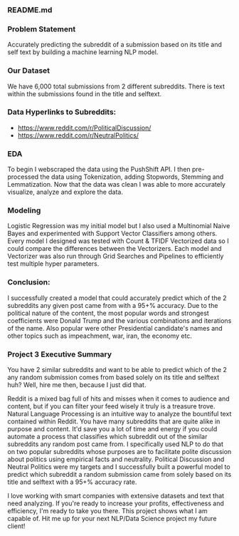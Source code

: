 ### README.md

### Problem Statement
Accurately predicting the subreddit of a submission based on its title and self text by building a machine learning NLP model.

### Our Dataset
We have 6,000 total submissions from 2 different subreddits. There is text within the submissions found in the title and selftext.

### Data Hyperlinks to Subreddits:
- https://www.reddit.com/r/PoliticalDiscussion/
- https://www.reddit.com/r/NeutralPolitics/

### EDA
To begin I webscraped the data using the PushShift API. I then pre-processed the data using Tokenization, adding Stopwords, Stemming and Lemmatization. Now that the data was clean I was able to more accurately visualize, analyze and explore the data.

### Modeling
Logistic Regression was my initial model but I also used a Multinomial Naive Bayes and experimented with Support Vector Classifiers among others. Every model I designed was tested with Count & TFIDF Vectorized data so I could compare the differences between the Vectorizers. Each model and Vectorizer was also run through Grid Searches and Pipelines to efficiently test multiple hyper parameters.

### Conclusion:
I successfully created a model that could accurately predict which of the 2 subreddits any given post came from with a 95+% accuracy. Due to the political nature of the content, the most popular words and strongest coefficients were Donald Trump and the various combinations and iterations of the name. Also popular were other Presidential candidate's names and other topics such as impeachment, war, iran, the economy etc.


### Project 3 Executive Summary

You have 2 similar subreddits and want to be able to predict which of the 2 any random submission comes from based solely on its title and selftext huh? Well, hire me then, because I just did that.

Reddit is a mixed bag full of hits and misses when it comes to audience and content, but if you can filter your feed wisely it truly is a treasure trove. Natural Language Processing is an intuitive way to analyze the bountiful text contained within Reddit. You have many subreddits that are quite alike in purpose and content. It'd save you a lot of time and energy if you could automate a process that classifies which subreddit out of the similar subreddits any random post came from. I specifically used NLP to do that on two popular subreddits whose purposes are to facilitate polite discussion about politics using empirical facts and neutrality. Political Discussion and Neutral Politics were my targets and I successfully built a powerful model to predict which subreddit a random submission came from solely based on its title and selftext with a 95+% accuracy rate.

I love working with smart companies with extensive datasets and text that need analyzing. If you're ready to increase your profits, effectiveness and efficiency, I'm ready to take you there. This project shows what I am capable of. Hit me up for your next NLP/Data Science project my future client!
